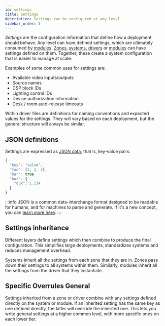 ```yaml
---
id: settings
title: Settings
description: Settings can be configured at any level
sidebar_order: 5
---
```

<!-- # Settings -->

*Settings* are the configuration information that define how a deployment should behave.
Any level can have defined settings, which are ultimately consumed by [modules](modules.md). 
[Zones](zones.md), [systems](systems.md), [drivers](drivers.md) or [modules](modules.md) can have settings defined on them. 
Together, these create a system configuration that is easier to manage at scale.

Examples of some common uses for settings are: 
- Available video inputs/outputs
- Source names
- DSP block IDs
- Lighting control IDs
- Device authorization information
- Desk / room auto-release timeouts

Within driver files are definitions for naming conventions and expected values for the settings. 
They will vary based on each deployment, but the general structure will always be similar.

## JSON definitions

Settings are expressed as [JSON data](https://en.wikipedia.org/wiki/JSON#JSON_sample), that is, key-value pairs:
<!-- considering keeping some instances of passive in. Considering making an allowlist style guide for manual review and future authors. -->


<!-- {% code title="" %} -->
```javascript
{
  "key": "value",
  "foo": [1, 2, 3],
  "bar": true 
  "baz": { 
    "qux": 1.234
  }
}
```
<!-- {% endcode %} -->

<!-- info, note or tip -->
:::info 
 JSON is a common data-interchange format designed to be readable for humans, and for machines to parse and generate.
If it's a new concept, you can [learn more here](https://learnxinyminutes.com/docs/json/).
:::

## Settings inheritance

Different layers define settings which then combine to produce the final configuration.
This simplifies large deployments, standardizes systems and reduces management overhead.

Systems inherit all the settings from each zone that they are in. 
Zones pass down their settings to all systems within them.
Similarly, modules inherit all the settings from the driver that they instantiate.

<!-- ![Settings inheritance.](../.gitbook/assets/concepts-settings.svg) -->

## Specific Overrules General

Settings inherited from a zone or driver combine with any settings defined directly on the system or module.
If an inherited setting has the same key as one defined directly, the latter will override the inherited one.
This lets you write general settings at a higher common level, with more specific ones on each lower tier.
